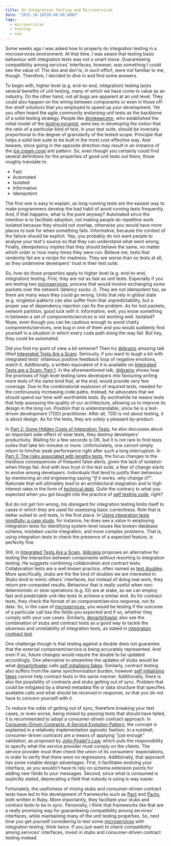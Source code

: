 ```yaml
---
title: On Integration Testing and Microservices
date: "2015-10-18T20:40:00.000Z"
tags:
  - microservices
  - testing
  - soa
---
```


Some weeks ago I was asked how to properly do integration testing in a
microservices environment. At that time, I was aware that testing basic
behaviour with integration tests was not a smart move. Guaranteeing
compatibility among services' interfaces, however, was something I could
see the value of. The dos and don'ts, in such effort, were not familiar
to me, though. Therefore, I decided to dive in and find some answers.

To begin with, higher level (e.g. end-to-end, integration) testing lacks several
benefits of unit testing, many of which we have come to value as an industry. On
the other hand, not all bugs are apparent at an unit level. They could also
happen on the wiring between components or even in those off-the-shelf solutions
that you employed to speed up your development. Yet you often heard the agile
community endorsing unit tests as the backbone of a solid testing strategy. People
like [@mikewcohn], who established the initial model of the [testing pyramid], were
key in developing the notion that the ratio of a particular kind of test, in your
test suite, should be inversely proportional to the degree of granularity of the
tested scope. Principle that helps a solid test suite to be built in the most
cost-effective way. And beware, since going in the opposite direction may result
in an instance of the [ice cream cone] anti pattern. So, even though you certainly
could find several definitions for the properties of good unit tests out there,
those roughly translate to:

- Fast
- Automated
- Isolated
- Informative
- Idempotent

The first one is easy to explain, as long-running tests are the easiest way to make
programmers develop the bad habit of avoid running tests frequently. And, if that
happens, what is the point anyway? Automated since the intention is to facilitate
adoption, not making people do repetitive work. Isolated because they should not
overlap, otherwise you would have more places to look for when something fails.
Informative, because the context of the failure should be explicit. Yep, you probably
do not want people to analyse your test's source so that they can understand what
went wrong. Finally, idempotency implies that they should behave the same, no matter
which order or how many times they were run. Believe me, tests that randomly fail
are a recipe for madness. They are worse than no tests at all, as they undermine
developers' trust in their test suite.

So, how do those properties apply to higher level (e.g. end-to-end, integration)
testing. First, they are not as fast as unit tests. Especially if you are testing
two [microservices], process that would involve exchanging some packets over the
network (latency sucks :/). They are not idempotent too, as there are many ways
they could go wrong. Units that rely in global state (e.g. singleton pattern)
can also suffer from that unpredictability, but a proper use of dependency
injection can fix the problem. As for lost packets, network partition, good luck
with it. Informative, well, you know something in between a set of components/services
is not working well. Isolated? Nope, even though you can be cautious enough to avoid
chatty components/services, one bug in one of them and you would suddenly find
yourself in a situation in which every code path along the way fail. But hey, they
could be automated.

Did you find my point of view a bit extreme? Then try [@jbrains] amazing talk titled
[Integrated Tests Are a Scam]. Seriously, if you want to laugh a bit with integrated
tests' infamous positive feedback loop of negative emotions, watch it. Additionally,
a written equivalent of it is available on [Integrated Tests are a Scam: Part 1]. In
the aforementioned talk, [@jbrains] shows how the promises of high level testing
lures developers into favouring writing more tests of the same kind that, at the end,
would provide very few coverage. Due to the combinatorial explosion of required tests,
needed for the continuously increasing code paths. Instead, he advocates that we should
spend our time with worthwhile tests. By worthwhile he means tests that help assessing
the quality of our architecture, allowing us to improve its design in the long run.
Position that is understandable, since he is a test-driven development (TDD) practitioner.
After all, TDD is not about testing, it is about design. As for the tests, they are solely
a pleasant by-product.

In [Part 2: Some Hidden Costs of Integration Tests], he also discusses about an important
side-effect of slow tests, they destroy developers' productivity. Waiting for a few seconds
is OK, but it is not rare to find tests suites that take ten minutes or more. Unfortunately,
one cannot simply return to him/her peak performance right after such a long interruption.
In [Part 3: The risks associated with lengthy tests], the focus changes to the insidious
consequences of frequent false alerts, given the lack of isolation when things fail. And
with less trust in the test suite, a fear of change starts to evolve among developers.
Individuals that tend to justify their behaviour by mentioning an old engineering saying
_"If it works, why change it?"_. Rationale that will ultimately lead to an architectural
stagnation and to high interest rates in the form of [technical debt]. Quite the contrary
to what you expected when you got bought into the practice of [self testing code], right?

But do not get him wrong, his disregard for integration testing limits itself to cases
in which they are used for assessing basic correctness. Role that is better suited to
unit tests, in the first place. In [Using integration tests mindfully: a case study], for
instance, he does see a value in employing integration tests for identifying system-level
issues like broken database schema, mistaken cache integration, and more complex problems.
That is, using integration tests to check the presence of a expected feature, is perfectly
fine.

Still, in [Integrated Tests Are a Scam], [@jbrains] proposes an alternative for testing the
interaction between components without resorting to integration testing. He suggests
combining collaboration and contract tests. Collaboration tests are a well known practice,
often named as [test doubles]. More specifically, stubs are the the kind of doubles we
are interested in. Stubs tend to mimic others' interfaces, but instead of doing real work,
they return pre-computed results. Behaviour that is really useful when non-deterministic
or slow operations (e.g. IO) are at stake, as we can employ fast and predictable unit-like
tests to achieve a similar end. As for contract tests, they check the format of an
component/service response, not its data. So, in the case of [microservices], you would
be testing if the outcome of a particular call has the fields you expected and if so,
whether they comply with your use cases. Similarly, [@martinfowler] also see the combination
of stubs and contract tests as a good way to tackle the slowness and unreliability of
integration tests, as stated in [integration contract test].

One challenge though is that testing against a double does not guarantee that the external
component/service is being accurately represented. And even if so, future changes would
require the double to be updated accordingly. One alternative to streamline the updates of
stubs would be what [@martinfowler] calls [self initialising fakes]. Similarly, contract
testing also suffers from the same synchronisation burden, however [self initialising fakes]
cannot help contract tests in the same manner. Additionally, there is also the possibility of
contracts and stubs getting out of sync. Problem that could be mitigated by a shared metadata
file or data structure that specifies available calls and what should be received in response,
so that you do not have to concern yourself with it.

To reduce the odds of getting out of sync, therefore breaking your test cases, or even
worse, being misled by passing tests that should have failed, it is recommended to adopt
a consumer-driven contract approach. In [Consumer-Driven Contracts: A Service Evolution
Pattern], the concept is explained in a relatively implementation agnostic fashion. In a
nutshell, consumer-driven contracts are a means of applying "just enough" validation, as
proposed by [John Postel's Law], which puts the responsibility to specify what the service
provider must comply on the clients. The service provider must then check the union of
its consumers' expectations, in order to verify that there were no regressions. Additionally,
that approach has some notable design advantages. First, it facilitates evolving your
interface, as you wouldn't have to rely on schema extension points for adding new fields
to your messages. Second, since what is consumed is explicitly stated, deprecating a field
that nobody is using is way easier.

Fortunately, the usefulness of mixing stubs and consumer-driven contract tests have led
to the development of frameworks such as [Pact] and [Pacto], both written in Ruby. More
importantly, they facilitate your stubs and contract tests to be in sync. Personally, I
think that frameworks like that are a really promising way for guaranteeing compatibility
among services' interfaces, while maintaining many of the unit testing properties. So, next
time you get yourself considering to test some [microservices] with integration testing,
think twice. If you just want to check compatibility among services' interfaces, invest in
stubs and consumer-driven contract testing instead.

[microservices]: http://martinfowler.com/articles/microservices.html
[@mikewcohn]: https://twitter.com/mikewcohn
[ice cream cone]: http://watirmelon.com/2012/01/31/introducing-the-software-testing-ice-cream-cone/
[testing pyramid]: http://martinfowler.com/bliki/TestPyramid.html
[@jbrains]: https://twitter.com/jbrains
[integrated tests are a scam]: https://vimeo.com/80533536
[test doubles]: http://martinfowler.com/bliki/TestDouble.html
[@martinfowler]: https://twitter.com/martinfowler
[self testing code]: http://martinfowler.com/bliki/SelfTestingCode.html
[technical debt]: http://martinfowler.com/bliki/TechnicalDebt.html
[self initialising fakes]: http://martinfowler.com/bliki/SelfInitializingFake.html
[john postel's law]: https://en.wikipedia.org/wiki/Robustness_principle
[integration contract test]: http://martinfowler.com/bliki/IntegrationContractTest.html
[integrated tests are a scam: part 1]: http://www.jbrains.ca/permalink/integrated-tests-are-a-scam-part-1
[part 2: some hidden costs of integration tests]: http://www.jbrains.ca/permalink/part-2-some-hidden-costs-of-integration-tests
[part 3: the risks associated with lengthy tests]: http://www.jbrains.ca/permalink/part-3-the-risks-associated-with-lengthy-tests
[using integration tests mindfully: a case study]: http://www.jbrains.ca/permalink/using-integration-tests-mindfully-a-case-study
[consumer-driven contracts: a service evolution pattern]: http://martinfowler.com/articles/consumerDrivenContracts.html
[pact]: https://github.com/realestate-com-au/pact
[pacto]: https://thoughtworks.github.io/pacto/
